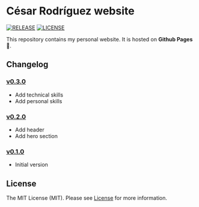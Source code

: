 # César Rodríguez website

[![RELEASE](https://img.shields.io/badge/version-v0.3.0-blue)](https://github.com/cesarrrguez/cesarrrguez.github.io/releases/tag/v0.3.0)
[![LICENSE](https://img.shields.io/badge/license-MIT-green)](LICENSE)

This repository contains my personal website. It is hosted on **Github Pages** :rocket:.

## Changelog

### [v0.3.0](https://github.com/cesarrrguez/cesarrrguez.github.io/releases/tag/v0.3.0)

- Add technical skills
- Add personal skills

### [v0.2.0](https://github.com/cesarrrguez/cesarrrguez.github.io/releases/tag/v0.2.0)

- Add header
- Add hero section

### [v0.1.0](https://github.com/cesarrrguez/cesarrrguez.github.io/releases/tag/v0.1.0)

- Initial version

## License

The MIT License (MIT). Please see [License](LICENSE) for more information.
